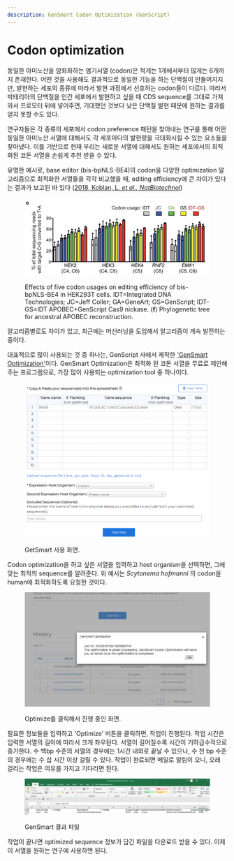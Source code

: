 ```yaml
---
description: GenSmart Codon Optimization (GenScript)
---
```


# Codon optimization

동일한 아미노산을 암화화하는 염기서열 (codon)은 적게는 1개에서부터 많게는 6개까지 존재한다. 어떤 것을 사용해도 결과적으로 동일한 기능을 하는 단백질이 만들어지지만, 발현하는 세포의 종류에 따라서 발현 과정에서 선호하는 codon들이 다르다. 따라서 박테리아의 단백질을 인간 세포에서 발현하고 싶을 때 CDS sequence를 그대로 가져와서 프로모터 뒤에 넣어주면, 기대했던 것보다 낮은 단백질 발현 때문에 원하는 결과를 얻지 못할 수도 있다.&#x20;

연구자들은 각 종류의 세포에서 codon preference 패턴을 찾아내는 연구를 통해 어떤 동일한 아미노산 서열에 대해서도 각 세포마다의 발현량을 극대화시킬 수 있는 요소들을 찾아냈다. 이를 기반으로 현재 우리는 새로운 서열에 대해서도 원하는 세포에서의 최적화된 코돈 서열을 손쉽게 추천 받을 수 있다.

유명한 예시로, base editor (bis-bpNLS-BE4)의 codon을 다양한 optimization 알고리즘으로 최적화한 서열들을 각각 비교했을 때, editing efficiency에 큰 차이가 있다는 결과가 보고된 바 있다 ([2018, Koblan, L. _et al., NatBiotechnol_](https://www.nature.com/articles/nbt.4172))&#x20;

<figure><img src="../../.gitbook/assets/Liu_Codon_opti.png" alt=""><figcaption><p>Effects of five codon usages on editing efficiency of bis-bpNLS-BE4 in HEK293T cells. IDT=Integrated DNA Technologies; JC=Jeff Coller; GA=GeneArt; GS=GenScript; IDT-GS=IDT APOBEC+GenScript Cas9 nickase. (<strong>f</strong>) Phylogenetic tree for ancestral APOBEC reconstruction.</p></figcaption></figure>

알고리즘별로도 차이가 있고, 최근에는 머신러닝을 도입해서 알고리즘이 계속 발전하는 중이다.&#x20;

대표적으로 많이 사용되는 것 중 하나는, GenScript 사에서 제작한 ['GenSmart Optimization'](https://www.genscript.com/tools/gensmart-codon-optimization)이다. GenSmart Optimization은 최적화 된 코돈 서열을 무료로 제안해주는 프로그램으로, 가장 많이 사용되는 optimization tool 중 하나이다.

<figure><img src="../../.gitbook/assets/Genscript_Opti.png" alt=""><figcaption><p>GetSmart 사용 화면.</p></figcaption></figure>

Codon optimization을 하고 싶은 서열을 입력하고 host organism을 선택하면, 그에 맞는 최적의 sequence를 알려준다. 위 예시는 _Scytonema hofmanni_ 의 codon을 human에 최적화하도록 요청한 것이다.&#x20;

<figure><img src="../../.gitbook/assets/Genscript_Opti2.png" alt=""><figcaption><p>Optimize를 클릭해서 진행 중인 화면.</p></figcaption></figure>

필요한 정보들을 입력하고 'Optimize' 버튼을 클릭하면, 작업이 진행된다. 작업 시간은 입력한 서열의 길이에 따라서 크게 좌우된다. 서열이 길어질수록 시간이 기하급수적으로 증가한다. 수 백bp 수준의 서열의 경우에는 1시간 내외로 끝날 수 있으나, 수 천 bp 수준의 경우에는 수 십 시간 이상 걸릴 수 있다. 작업이 완료되면 메일로 알림이 오니, 오래 걸리는 작업은 여유를 가지고 기다리면 된다.&#x20;

<figure><img src="../../.gitbook/assets/Genscript_results.png" alt=""><figcaption><p>GenSmart 결과 파일</p></figcaption></figure>

작업이 끝나면 optimized sequence 정보가 담긴 파일을 다운로드 받을 수 있다. 이제 이 서열을 원하는 연구에 사용하면 된다.
